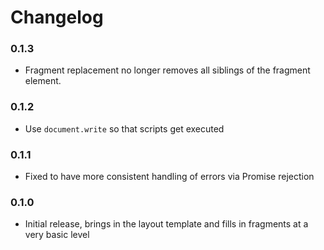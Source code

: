 
Changelog
=========

### 0.1.3
 - Fragment replacement no longer removes all siblings of the fragment element.

### 0.1.2
 - Use `document.write` so that scripts get executed

### 0.1.1
 - Fixed to have more consistent handling of errors via Promise rejection

### 0.1.0
 - Initial release, brings in the layout template and fills in fragments at a
   very basic level
